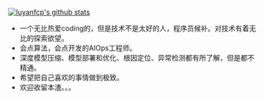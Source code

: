[![luyanfcp's github stats](https://github-readme-stats.vercel.app/api?username=luyanfcp)](https://github.com/anuraghazra/github-readme-stats)

+ 一个无比热爱coding的，但是技术不是太好的人，程序员候补。对技术有着无比的探索欲望。
+ 会点算法，会点开发的AIOps工程师。
+ 深度模型压缩、模型部署和优化、根因定位、异常检测都有所了解，但是都不精通。
+ 希望把自己喜欢的事情做到极致。
+ 欢迎收留本渣。。。
